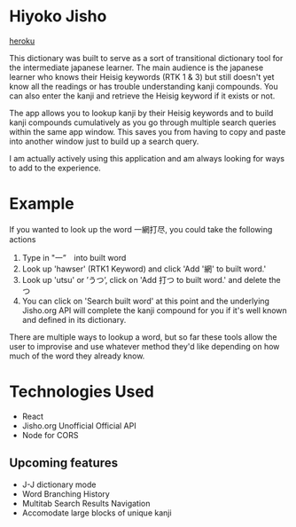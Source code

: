 

# Hiyoko Jisho

[heroku](http://damp-spire-31282.herokuapp.com/)

This dictionary was built to serve as a sort of transitional dictionary tool for the intermediate japanese learner. 
The main audience is the japanese learner who knows their Heisig keywords (RTK 1 & 3) but still doesn't yet know all the readings or has trouble understanding kanji compounds. You can also enter the kanji and retrieve the Heisig keyword if it exists or not.

The app allows you to lookup kanji by their Heisig keywords and to build kanji compounds cumulatively as you go through multiple search queries within the same app window. This saves you from having to copy and paste into another window just to build up a search query.

I am actually actively using this application and am always looking for ways to add to the experience. 

# Example
If you wanted to look up the word 一網打尽, you could take the following actions
1. Type in "一”　into built word
2. Look up 'hawser' (RTK1 Keyword) and click 'Add '網' to built word.'
3. Look up 'utsu' or ’うつ’, click on 'Add 打つ to built word.' and delete the つ
4. You can click on 'Search built word' at this point and the underlying Jisho.org API will complete the kanji compound for you if it's well known and  defined in its dictionary.
    
There are multiple ways to lookup a word, but so far these tools allow the user to improvise and use whatever method they'd like depending on how much of the word they already know.
    
# Technologies Used
- React
- Jisho.org Unofficial Official API
- Node for CORS

## Upcoming features
- J-J dictionary mode
- Word Branching History 
- Multitab Search Results Navigation
- Accomodate large blocks of unique kanji


